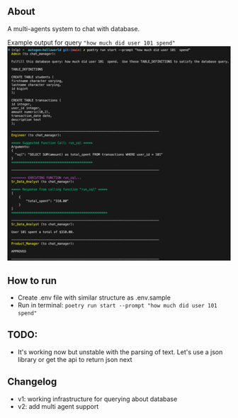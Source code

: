 ## About

A multi-agents system to chat with database.

Example output for query `"how much did user 101 spend"`
![example output](./imgs/example_output.png)

## How to run

- Create .env file with similar structure as .env.sample
- Run in terminal:
  `poetry run start --prompt "how much did user 101 spend"`

## TODO:

- It's working now but unstable with the parsing of text. Let's use a json library or get the api to return json next

## Changelog

- v1: working infrastructure for querying about database
- v2: add multi agent support
